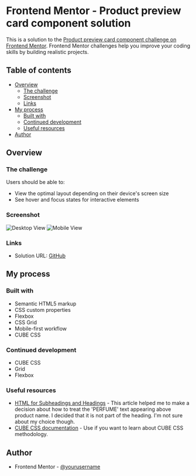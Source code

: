 # Frontend Mentor - Product preview card component solution

This is a solution to the [Product preview card component challenge on Frontend Mentor](https://www.frontendmentor.io/challenges/product-preview-card-component-GO7UmttRfa). Frontend Mentor challenges help you improve your coding skills by building realistic projects.

## Table of contents

- [Overview](#overview)
  - [The challenge](#the-challenge)
  - [Screenshot](#screenshot)
  - [Links](#links)
- [My process](#my-process)
  - [Built with](#built-with)
  - [Continued development](#continued-development)
  - [Useful resources](#useful-resources)
- [Author](#author)

## Overview

### The challenge

Users should be able to:

- View the optimal layout depending on their device's screen size
- See hover and focus states for interactive elements

### Screenshot

![Desktop View](./screenshots/Frontend%20Mentor%20Product%20preview%20card%20component%20Desktop.png.jpg)
![Mobile View](./screenshots/Frontend%20Mentor%20Product%20preview%20card%20component%20Mobile.png.jpg)

### Links

- Solution URL: [GitHub](https://github.com/ania221B/product-preview-card)

## My process

### Built with

- Semantic HTML5 markup
- CSS custom properties
- Flexbox
- CSS Grid
- Mobile-first workflow
- CUBE CSS

### Continued development

- CUBE CSS
- Grid
- Flexbox

### Useful resources

- [HTML for Subheadings and Headings](https://css-tricks.com/html-for-subheadings-and-headings/) - This article helped me to make a decision about how to treat the 'PERFUME' text appearing above product name. I decided that it is not part of the heading. I'm not sure about my choice though.
- [CUBE CSS documentation](https://cube.fyi/) - Use if you want to learn about CUBE CSS methodology.

## Author

- Frontend Mentor - [@yourusername](https://www.frontendmentor.io/profile/ania221B)
